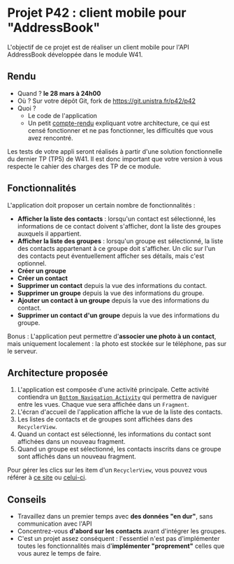 Projet P42 : client mobile pour "AddressBook"
=============================================

L'objectif de ce projet est de réaliser un client mobile pour l'API AddressBook développée dans le module W41.

Rendu
-----

- Quand ? **le 28 mars à 24h00**
- Où ? Sur votre dépôt Git, fork de https://git.unistra.fr/p42/p42
- Quoi ?
    - Le code de l'application
    - Un petit [compte-rendu](Compte-Rendu.md) expliquant votre architecture, ce qui est censé fonctionner et ne pas fonctionner, les difficultés que vous avez rencontré.
    

Les tests de votre appli seront réalisés à partir d'une solution fonctionnelle du dernier TP (TP5) de W41. Il est donc important que votre version à vous respecte le cahier des charges des TP de ce module.


Fonctionnalités
---------------

L'application doit proposer un certain nombre de fonctionnalités :

- **Afficher la liste des contacts** : lorsqu'un contact est sélectionné, les informations de ce contact doivent s'afficher, dont la liste des groupes auxquels il appartient.
- **Afficher la liste des groupes** : lorsqu'un groupe est sélectionné, la liste des contacts appartenant à ce groupe doit s'afficher. Un clic sur l'un des contacts peut éventuellement afficher ses détails, mais c'est optionnel.
- **Créer un groupe**
- **Créer un contact**
- **Supprimer un contact** depuis la vue des informations du contact.
- **Supprimer un groupe** depuis la vue des informations du groupe.
- **Ajouter un contact à un groupe** depuis la vue des informations du contact.
- **Supprimer un contact d'un groupe** depuis la vue des informations du groupe.

Bonus : L'application peut permettre d'**associer une photo à un contact**, mais uniquement localement : la photo est stockée sur le téléphone, pas sur le serveur.

Architecture proposée
---------------------

1. L'application est composée d'une activité principale. Cette activité contiendra un [`Bottom Navigation Activity`](https://developer.android.com/studio/projects/templates#BottomNavActivity) qui permettra de naviguer entre les vues. Chaque vue sera affichée dans un `Fragment`.
2. L'écran d'accueil de l'application affiche la vue de la liste des contacts.
3. Les listes de contacts et de groupes sont affichées dans des `RecyclerView`.
4. Quand un contact est sélectionné, les informations du contact sont affichées dans un nouveau fragment.
5. Quand un groupe est sélectionné, les contacts inscrits dans ce groupe sont affichés dans un nouveau fragment.

Pour gérer les clics sur les item d'un `RecyclerView`, vous pouvez vous référer à [ce site](https://www.codexpedia.com/android/defining-item-click-listener-for-recyclerview-in-android/) ou [celui-ci](https://guides.codepath.com/android/using-the-recyclerview).

Conseils
--------

- Travaillez dans un premier temps avec **des données "en dur"**, sans communication avec l'API
- Concentrez-vous **d'abord sur les contacts** avant d'intégrer les groupes.
- C'est un projet assez conséquent : l'essentiel n'est pas d'implémenter toutes les fonctionnalités mais d'**implémenter "proprement"** celles que vous aurez le temps de faire.
